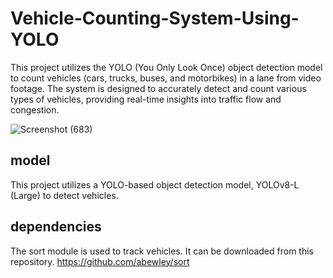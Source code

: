 # Vehicle-Counting-System-Using-YOLO
This project utilizes the YOLO (You Only Look Once) object detection model to count vehicles (cars, trucks, buses, and motorbikes) in a lane from video footage. The system is designed to accurately detect and count various types of vehicles, providing real-time insights into traffic flow and congestion.

![Screenshot (683)](https://github.com/MininduLiyanage/Vehicle-Counting-System-Using-YOLO/assets/73852035/954c8103-b138-4903-a5c4-24c226959031)

## model
This project utilizes a YOLO-based object detection model, YOLOv8-L (Large) to detect vehicles.

## dependencies
The sort module is used to track vehicles. It can be downloaded from this repository. https://github.com/abewley/sort
